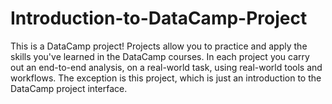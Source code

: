 # Introduction-to-DataCamp-Project
This is a DataCamp project! Projects allow you to practice and apply the skills you've learned in the DataCamp courses. In each project you carry out an end-to-end analysis, on a real-world task, using real-world tools and workflows. The exception is this project, which is just an introduction to the DataCamp project interface.
